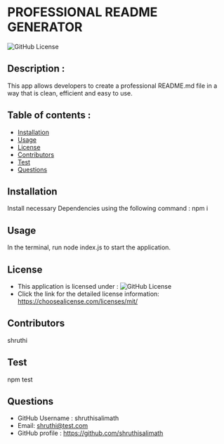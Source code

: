 # PROFESSIONAL README GENERATOR
  ![GitHub License](https://shields.io/badge/license-MIT-brightgreen)

  ## Description :
  This app allows developers to create a professional README.md file in a way that is clean, efficient and easy to use.

  ## Table of contents :
  * [Installation](#installation)
  * [Usage](#usage)
  * [License](#license)
  * [Contributors](#contributors)
  * [Test](#test)
  * [Questions](#questions)

  ## Installation
  Install necessary Dependencies using the following command :
  npm i

  ## Usage
  In the terminal, run node index.js to start the application.

  ## License
  * This application is licensed under : ![GitHub License](https://shields.io/badge/license-MIT-brightgreen)
   * Click the link for the detailed license information: https://choosealicense.com/licenses/mit/

  ## Contributors
  shruthi

  ## Test
  npm test

  ## Questions
  * GitHub Username : shruthisalimath
  * Email: shruthi@test.com
  * GitHub profile : https://github.com/shruthisalimath  
  
  